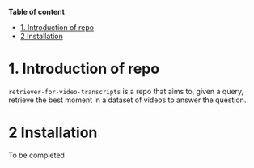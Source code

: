 **Table of content**
- [1. Introduction of repo](#1-introduction-of-repo)
- [2 Installation](#2-installation)

# 1. Introduction of repo

`retriever-for-video-transcripts` is a repo that aims to, given a query, retrieve the best moment in a dataset of videos to answer the question.

# 2 Installation
To be completed